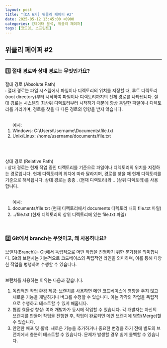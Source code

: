 ```yaml
---
layout: post
title: "[DA 6기] 위클리 페이퍼 #2"
date: 2025-05-12 13:45:00 +0900
categories: [데이터 분석, 위클리 페이퍼]
tags: [코드잇, 스프린트]
---
```

<style>
    .initial-content, .search-content{
        padding-left: 40px;
        padding-right: 40px;
    }

</style>

<h2>위클리 페이퍼 #2</h2>

---

<h3>1️⃣ 절대 경로와 상대 경로는 무엇인가요?</h3>

<p>
절대 경로 (Absolute Path)<br>
: 절대 경로는 파일 시스템에서 파일이나 디렉토리의 위치를 지정할 때, 루트 디렉토리(root directory)부터 시작하여 파일이나 디렉토리까지의 전체 경로를 나타냅니다. 절대 경로는 시스템의 최상위 디렉토리부터 시작하기 때문에 항상 동일한 파일이나 디렉토리를 가리키며, 경로를 찾을 때 다른 경로의 영향을 받지 않습니다.<br><br>

<ol>예시:<br>
    <li>Windows: C:\Users\Username\Documents\file.txt</li>
    <li>Unix/Linux: /home/username/documents/file.txt</li>
</ol><br><br>

상대 경로 (Relative Path)<br>
: 상대 경로는 현재 작업 중인 디렉토리를 기준으로 파일이나 디렉토리의 위치를 지정하는 경로입니다. 현재 디렉토리의 위치에 따라 달라지며, 경로를 찾을 때 현재 디렉토리를 기준으로 해석됩니다. 상대 경로는 종종 . (현재 디렉토리)와 .. (상위 디렉토리)를 사용합니다.<br><br>

<ol>예시:<br>
    <li>documents/file.txt (현재 디렉토리에서 documents 디렉토리 내의 file.txt 파일)</li>
    <li>../file.txt (현재 디렉토리의 상위 디렉토리에 있는 file.txt 파일)</li>
</ol>
</p>

<br>

<h3>2️⃣ Git에서 branch는 무엇이고, 왜 사용하나요?</h3>

<p>
브랜치(Branch)는 Git에서 독립적으로 어떤 작업을 진행하기 위한 분기점을 의미합니다. Git의 브랜치는 기본적으로 코드베이스의 독립적인 라인을 의미하며, 이를 통해 다양한 작업을 병행하여 수행할 수 있습니다.<br><br>

브랜치를 사용하는 이유는 다음과 같습니다.

<ol>
    <li>독립적인 작업 환경 제공: 브랜치를 사용하면 메인 코드베이스에 영향을 주지 않고 새로운 기능을 개발하거나 버그를 수정할 수 있습니다. 이는 각각의 작업을 독립적으로 수행하고 테스트할 수 있게 해줍니다.</li>
    <li>협업 효율성 향상: 여러 개발자가 동시에 작업할 수 있습니다. 각 개발자는 자신의 브랜치를 만들어 작업을 진행한 후, 작업이 완료되면 메인 브랜치에 병합(Merge)할 수 있습니다.</li>
    <li>안전한 배포 및 롤백: 새로운 기능을 추가하거나 중요한 변경을 하기 전에 별도의 브랜치에서 충분히 테스트할 수 있습니다. 문제가 발생할 경우 쉽게 롤백할 수 있습니다.</li>
</ol>
</p>